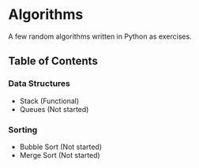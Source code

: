 # Algorithms

A few random algorithms written in Python as exercises.

## Table of Contents

### Data Structures

- Stack (Functional)
- Queues (Not started)

### Sorting

- Bubble Sort (Not started)
- Merge Sort (Not started)
